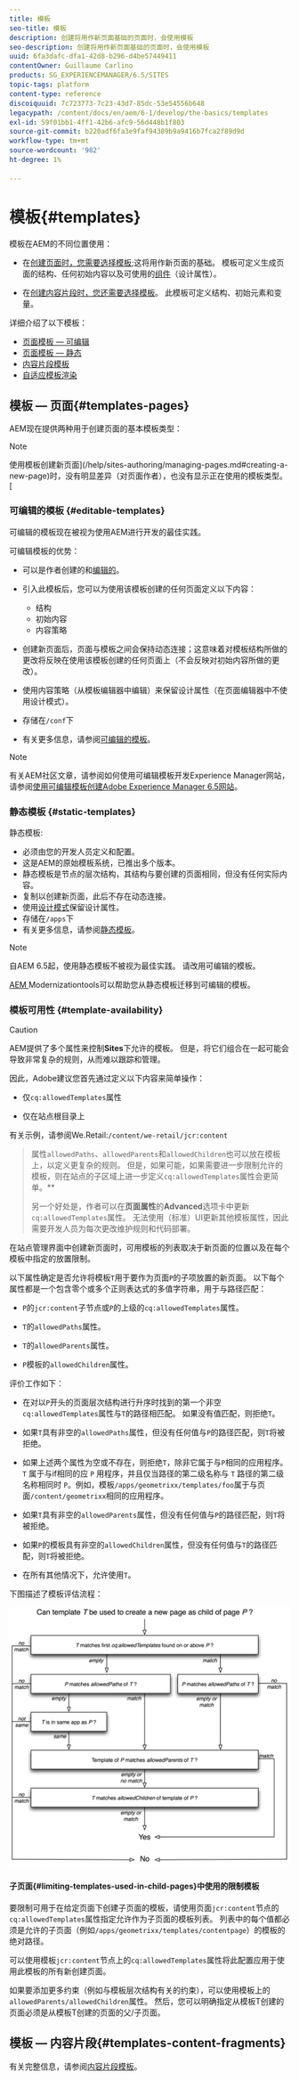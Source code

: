 ```yaml
---
title: 模板
seo-title: 模板
description: 创建将用作新页面基础的页面时，会使用模板
seo-description: 创建将用作新页面基础的页面时，会使用模板
uuid: 6fa3dafc-dfa1-42d8-b296-d4be57449411
contentOwner: Guillaume Carlino
products: SG_EXPERIENCEMANAGER/6.5/SITES
topic-tags: platform
content-type: reference
discoiquuid: 7c723773-7c23-43d7-85dc-53e54556b648
legacypath: /content/docs/en/aem/6-1/develop/the-basics/templates
exl-id: 59f01bb1-4ff1-42b6-afc9-56d448b1f803
source-git-commit: b220adf6fa3e9faf94389b9a9416b7fca2f89d9d
workflow-type: tm+mt
source-wordcount: '982'
ht-degree: 1%

---
```


# 模板{#templates}

模板在AEM的不同位置使用：

* 在[创建页面时，您需要选择模板](#templates-pages);这将用作新页面的基础。 模板可定义生成页面的结构、任何初始内容以及可使用的[组件](/help/sites-authoring/default-components.md)（设计属性）。

* 在[创建内容片段时，您还需要选择模板](#templates-content-fragments)。 此模板可定义结构、初始元素和变量。

详细介绍了以下模板：

* [页面模板 — 可编辑](/help/sites-developing/page-templates-editable.md)
* [页面模板 — 静态](/help/sites-developing/page-templates-static.md)
* [内容片段模板](/help/sites-developing/content-fragment-templates.md)
* [自适应模板渲染](/help/sites-developing/templates-adaptive-rendering.md)

## 模板 — 页面{#templates-pages}

AEM现在提供两种用于创建页面的基本模板类型：

>[!NOTE]
>
>使用模板创建新页面](/help/sites-authoring/managing-pages.md#creating-a-new-page)时，没有明显差异（对页面作者），也没有显示正在使用的模板类型。[

### 可编辑的模板 {#editable-templates}

可编辑的模板现在被视为使用AEM进行开发的最佳实践。

可编辑模板的优势：

* 可以是作者创建的[](/help/sites-authoring/templates.md#creating-a-new-template-template-author)和[编辑的](/help/sites-authoring/templates.md#editing-a-template-structure-template-author)。

* 引入此模板后，您可以为使用该模板创建的任何页面定义以下内容：

   * 结构
   * 初始内容
   * 内容策略

* 创建新页面后，页面与模板之间会保持动态连接；这意味着对模板结构所做的更改将反映在使用该模板创建的任何页面上（不会反映对初始内容所做的更改）。
* 使用内容策略（从模板编辑器中编辑）来保留设计属性（在页面编辑器中不使用设计模式）。
* 存储在`/conf`下
* 有关更多信息，请参阅[可编辑的模板](/help/sites-developing/page-templates-editable.md)。

>[!NOTE]
>
>有关AEM社区文章，请参阅如何使用可编辑模板开发Experience Manager网站，请参阅[使用可编辑模板创建Adobe Experience Manager 6.5网站](https://helpx.adobe.com/experience-manager/using/first_aem64_website.html)。

### 静态模板 {#static-templates}

静态模板:

* 必须由您的开发人员定义和配置。
* 这是AEM的原始模板系统，已推出多个版本。
* 静态模板是节点的层次结构，其结构与要创建的页面相同，但没有任何实际内容。
* 复制以创建新页面，此后不存在动态连接。
* 使用[设计模式](/help/sites-authoring/default-components-designmode.md)保留设计属性。
* 存储在`/apps`下
* 有关更多信息，请参阅[静态模板](/help/sites-developing/page-templates-static.md)。

>[!NOTE]
>
>自AEM 6.5起，使用静态模板不被视为最佳实践。 请改用可编辑的模板。
>
>[AEM ](modernization-tools.md) Modernizationtools可以帮助您从静态模板迁移到可编辑的模板。

### 模板可用性 {#template-availability}

>[!CAUTION]
>
>AEM提供了多个属性来控制&#x200B;**Sites**&#x200B;下允许的模板。 但是，将它们组合在一起可能会导致非常复杂的规则，从而难以跟踪和管理。
>
>因此，Adobe建议您首先通过定义以下内容来简单操作：
>
>* 仅`cq:allowedTemplates`属性
   >
   >
* 仅在站点根目录上
>
>
有关示例，请参阅We.Retail:`/content/we-retail/jcr:content`
>
>属性`allowedPaths`、`allowedParents`和`allowedChildren`也可以放在模板上，以定义更复杂的规则。 但是，如果可能，如果需要进一步限制允许的模板，则在站点的子区域上进一步定义`cq:allowedTemplates`属性会更简单。**
>
>另一个好处是，作者可以在&#x200B;**页面属性**&#x200B;的&#x200B;**Advanced**&#x200B;选项卡中更新`cq:allowedTemplates`属性。 无法使用（标准）UI更新其他模板属性，因此需要开发人员为每次更改维护规则和代码部署。

在站点管理界面中创建新页面时，可用模板的列表取决于新页面的位置以及在每个模板中指定的放置限制。

以下属性确定是否允许将模板`T`用于要作为页面`P`的子项放置的新页面。 以下每个属性都是一个包含零个或多个正则表达式的多值字符串，用于与路径匹配：

* `P`的`jcr:content`子节点或`P`的上级的`cq:allowedTemplates`属性。

* `T`的`allowedPaths`属性。

* `T`的`allowedParents`属性。

* `P`模板的`allowedChildren`属性。

评价工作如下：

* 在对以`P`开头的页面层次结构进行升序时找到的第一个非空`cq:allowedTemplates`属性与`T`的路径相匹配。 如果没有值匹配，则拒绝`T`。

* 如果`T`具有非空的`allowedPaths`属性，但没有任何值与`P`的路径匹配，则`T`将被拒绝。

* 如果上述两个属性为空或不存在，则拒绝`T`，除非它属于与`P`相同的应用程序。 `T` 属于与if相同的应 `P` 用程序，并且仅当路径的第二级名称与 `T` 路径的第二级名称相同时 `P`。例如，模板`/apps/geometrixx/templates/foo`属于与页面`/content/geometrixx`相同的应用程序。

* 如果`T`具有非空的`allowedParents`属性，但没有任何值与`P`的路径匹配，则`T`将被拒绝。

* 如果`P`的模板具有非空的`allowedChildren`属性，但没有任何值与`T`的路径匹配，则`T`将被拒绝。

* 在所有其他情况下，允许使用`T`。

下图描述了模板评估流程：

![chlimage_1-176](assets/chlimage_1-176.png)

#### 子页面{#limiting-templates-used-in-child-pages}中使用的限制模板

要限制可用于在给定页面下创建子页面的模板，请使用页面`jcr:content`节点的`cq:allowedTemplates`属性指定允许作为子页面的模板列表。 列表中的每个值都必须是允许的子页面（例如`/apps/geometrixx/templates/contentpage`）的模板的绝对路径。

可以使用模板`jcr:content`节点上的`cq:allowedTemplates`属性将此配置应用于使用此模板的所有新创建页面。

如果要添加更多约束（例如与模板层次结构有关的约束），可以使用模板上的`allowedParents/allowedChildren`属性。 然后，您可以明确指定从模板T创建的页面必须是从模板T创建的页面的父/子页面。

## 模板 — 内容片段{#templates-content-fragments}

有关完整信息，请参阅[内容片段模板](/help/sites-developing/content-fragment-templates.md)。

